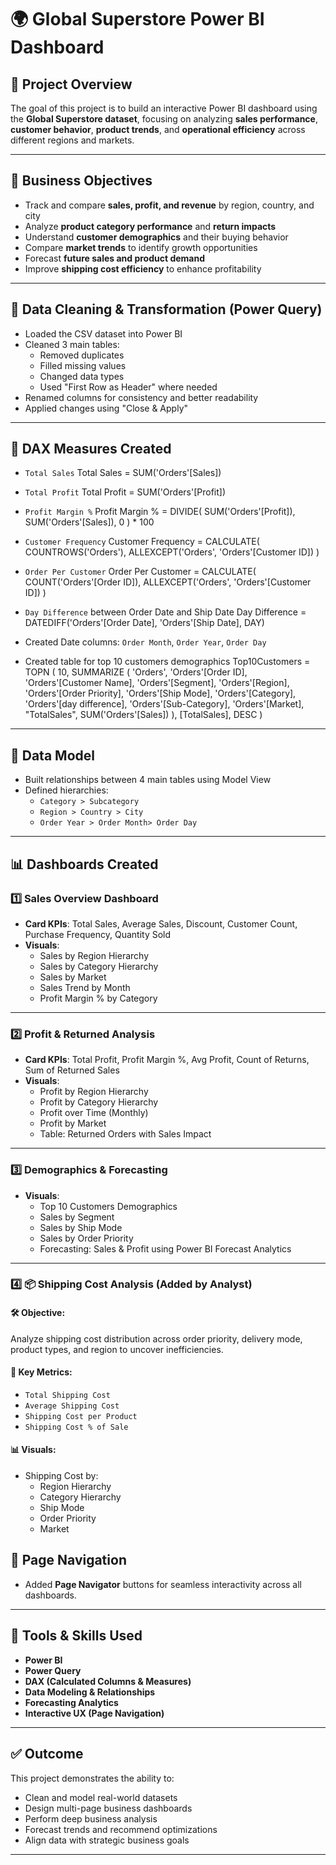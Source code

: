 # 🌍 Global Superstore Power BI Dashboard

## 📁 Project Overview

The goal of this project is to build an interactive Power BI dashboard using the **Global Superstore dataset**, focusing on analyzing **sales performance**, **customer behavior**, **product trends**, and **operational efficiency** across different regions and markets.

---

## 🎯 Business Objectives

- Track and compare **sales, profit, and revenue** by region, country, and city
- Analyze **product category performance** and **return impacts**
- Understand **customer demographics** and their buying behavior
- Compare **market trends** to identify growth opportunities
- Forecast **future sales and product demand**
- Improve **shipping cost efficiency** to enhance profitability

---

## 🧹 Data Cleaning & Transformation (Power Query)

- Loaded the CSV dataset into Power BI
- Cleaned 3 main tables:
  - Removed duplicates
  - Filled missing values
  - Changed data types
  - Used "First Row as Header" where needed
- Renamed columns for consistency and better readability
- Applied changes using "Close & Apply"

---

## 🧠 DAX Measures Created

- `Total Sales`
Total Sales = SUM('Orders'[Sales])
- `Total Profit`
Total Profit = SUM('Orders'[Profit])
- `Profit Margin %`
  Profit Margin % = 
    DIVIDE(
        SUM('Orders'[Profit]),
        SUM('Orders'[Sales]),
        0
    ) * 100

- `Customer Frequency`
Customer Frequency = 
    CALCULATE(
        COUNTROWS('Orders'),
        ALLEXCEPT('Orders', 'Orders'[Customer ID])
    )

- `Order Per Customer`
Order Per Customer = 
    CALCULATE(
        COUNT('Orders'[Order ID]),
        ALLEXCEPT('Orders', 'Orders'[Customer ID])
    )

- `Day Difference` between Order Date and Ship Date
Day Difference = DATEDIFF('Orders'[Order Date], 'Orders'[Ship Date], DAY)

- Created Date columns: `Order Month`, `Order Year`, `Order Day`
- Created table for top 10 customers demographics 
Top10Customers = 
TOPN (
    10,
    SUMMARIZE (
        'Orders',
        'Orders'[Order ID],
        'Orders'[Customer Name],
        'Orders'[Segment],
        'Orders'[Region],
        'Orders'[Order Priority],
        'Orders'[Ship Mode],
        'Orders'[Category],
        'Orders'[day difference],
        'Orders'[Sub-Category],
        'Orders'[Market],
        "TotalSales", SUM('Orders'[Sales])
    ),
    [TotalSales],
    DESC
)

---

## 🔗 Data Model

- Built relationships between 4 main tables using Model View
- Defined hierarchies:
  - `Category > Subcategory`
  - `Region > Country > City`
  - `Order Year > Order Month> Order Day`

---

## 📊 Dashboards Created

### 1️⃣ Sales Overview Dashboard
- **Card KPIs**: Total Sales, Average Sales, Discount, Customer Count, Purchase Frequency, Quantity Sold
- **Visuals**:
  - Sales by Region Hierarchy
  - Sales by Category Hierarchy
  - Sales by Market
  - Sales Trend by Month
  - Profit Margin % by Category

---

### 2️⃣ Profit & Returned Analysis
- **Card KPIs**: Total Profit, Profit Margin %, Avg Profit, Count of Returns, Sum of Returned Sales
- **Visuals**:
  - Profit by Region Hierarchy
  - Profit by Category Hierarchy
  - Profit over Time (Monthly)
  - Profit by Market
  - Table: Returned Orders with Sales Impact

---

### 3️⃣ Demographics & Forecasting
- **Visuals**:
  - Top 10 Customers Demographics
  - Sales by Segment
  - Sales by Ship Mode
  - Sales by Order Priority
  - Forecasting: Sales & Profit using Power BI Forecast Analytics

---

### 4️⃣ 📦 Shipping Cost Analysis (Added by Analyst)
#### 🛠️ Objective:
Analyze shipping cost distribution across order priority, delivery mode, product types, and region to uncover inefficiencies.

#### 📌 Key Metrics:
- `Total Shipping Cost`
- `Average Shipping Cost`
- `Shipping Cost per Product`
- `Shipping Cost % of Sale`

#### 📊 Visuals:
- Shipping Cost by:
  - Region Hierarchy
  - Category Hierarchy
  - Ship Mode
  - Order Priority
  - Market
  

## 🔀 Page Navigation

- Added **Page Navigator** buttons for seamless interactivity across all dashboards.

---


## 🚀 Tools & Skills Used

- **Power BI**
- **Power Query**
- **DAX (Calculated Columns & Measures)**
- **Data Modeling & Relationships**
- **Forecasting Analytics**
- **Interactive UX (Page Navigation)**

---

## ✅ Outcome

This project demonstrates the ability to:
- Clean and model real-world datasets
- Design multi-page business dashboards
- Perform deep business analysis
- Forecast trends and recommend optimizations
- Align data with strategic business goals

---






